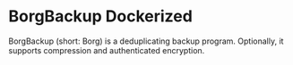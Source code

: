 # BorgBackup Dockerized
BorgBackup (short: Borg) is a deduplicating backup program. Optionally, it supports compression and authenticated encryption.
